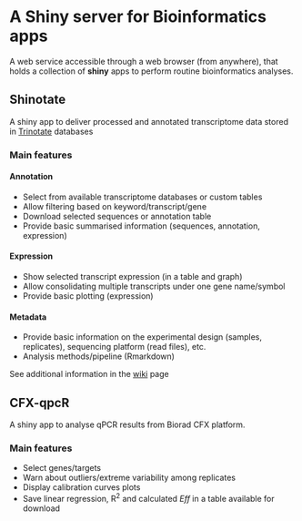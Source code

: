 # A Shiny server for Bioinformatics apps
A web service accessible through a web browser (from anywhere), that holds a collection of **shiny** apps to perform routine bioinformatics analyses.

## Shinotate
A shiny app to deliver processed and annotated transcriptome data stored in [Trinotate](https://trinotate.github.io/) databases

### Main features
#### Annotation
* Select from available transcriptome databases or custom tables  
* Allow filtering based on keyword/transcript/gene  
* Download selected sequences or annotation table  
* Provide basic summarised information (sequences, annotation, expression)  
#### Expression
* Show selected transcript expression (in a table and graph)  
* Allow consolidating multiple transcripts under one gene name/symbol   
* Provide basic plotting (expression)  
#### Metadata
* Provide basic information on the experimental design (samples, replicates), sequencing platform (read files), etc.  
* Analysis methods/pipeline (Rmarkdown)

See additional information in the [wiki](https://github.com/IdoBar/shiny-server/wiki) page

## CFX-qpcR
A shiny app to analyse qPCR results from Biorad CFX platform.  

### Main features
* Select genes/targets  
* Warn about outliers/extreme variability among replicates  
* Display calibration curves plots  
* Save linear regression, R<sup>2</sup> and calculated *Eff* in a table available for download  
